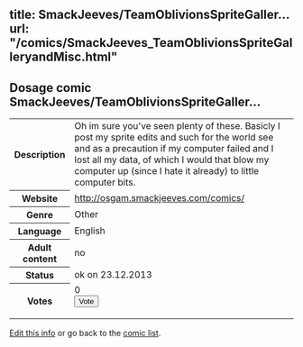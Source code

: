 title: SmackJeeves/TeamOblivionsSpriteGaller...
url: "/comics/SmackJeeves_TeamOblivionsSpriteGalleryandMisc.html"
---
Dosage comic SmackJeeves/TeamOblivionsSpriteGaller...
-----------------------------------------

<p id="msg"></p>
<script type="text/javascript">
if (window.location.search === '?edit_info_mail=sent_ok') {
  var elem = document.getElementById("msg");
  elem.innerHTML = 'Edited information sucessfully sent for review, which is usually done daily. Thanks!';
  elem.className = 'ok';
}
</script>
<table class="comicinfo">
<tr>
<th>Description</th><td>Oh im sure you've seen plenty of these. Basicly I post my sprite edits and such for the world see and as a precaution if my computer failed and I lost all my data, of which I would that blow my computer up (since I hate it already) to little computer bits.</td>
</tr>
<tr>
<th>Website</th><td><a href="http://osgam.smackjeeves.com/comics/">http://osgam.smackjeeves.com/comics/</a></td>
</tr>
<tr>
<th>Genre</th><td>Other</td>
</tr>
<tr>
<th>Language</th><td>English</td>
</tr>
<tr>
<th>Adult content</th><td>no</td>
</tr>
<tr>
<th>Status</th><td>ok on 23.12.2013</td>
</tr>
<tr>
<th>Votes</th><td>0
<form action="http://gaecounter.appspot.com/count/" method="POST">
<input name="name" type="hidden" value="SmackJeeves_TeamOblivionsSpriteGalleryandMisc"/>
<input name="uid" type="hidden" id="voteuid" value=""/>
<input type="submit" value="Vote"/>
</form>
</td>
</tr>
</table>
<script type="text/javascript">
var ua = navigator.userAgent;
document.getElementById("voteuid").value = ua.replace(/[^a-zA-Z0-9\._:]/g , "_");;
</script>

[Edit this info](SmackJeeves_TeamOblivionsSpriteGalleryandMisc_edit.html) or go back to the [comic list](../comic-index.html).
